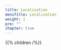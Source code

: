```yaml
---
title: Localization
menuTitle: Localization
weight: 1
pre: ""
chapter: true
---
```


{{% children /%}}
